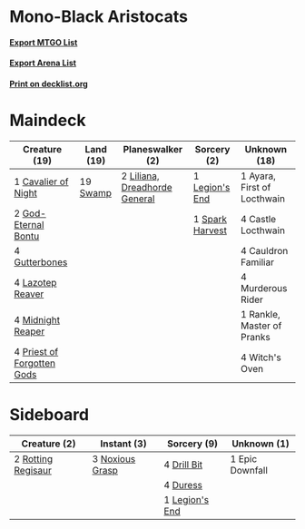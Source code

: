 # Mono-Black Aristocats

#### [Export MTGO List](../collection/Mono-Black%20Aristocats/Mono-Black%20Aristocats.txt)
#### [Export Arena List](../collection/Mono-Black%20Aristocats/Mono-Black%20Aristocats_arena.txt)
#### [Print on decklist.org](http://decklist.org/?deckmain=1%09Ayara,%20First%20of%20Locthwain%0A4%09Castle%20Locthwain%0A4%09Cauldron%20Familiar%0A1%09Cavalier%20of%20Night%0A2%09God-Eternal%20Bontu%0A4%09Gutterbones%0A4%09Lazotep%20Reaver%0A1%09Legion's%20End%0A2%09Liliana,%20Dreadhorde%20General%0A4%09Midnight%20Reaper%0A4%09Murderous%20Rider%0A4%09Priest%20of%20Forgotten%20Gods%0A1%09Rankle,%20Master%20of%20Pranks%0A1%09Spark%20Harvest%0A19%09Swamp%0A4%09Witch's%20Oven&deckside=4%09Drill%20Bit%0A4%09Duress%0A1%09Epic%20Downfall%0A1%09Legion's%20End%0A3%09Noxious%20Grasp%0A2%09Rotting%20Regisaur)
# Maindeck

|                                            Creature (19)                                            |                                     Land (19)                                     |                                            Planeswalker (2)                                            |                                       Sorcery (2)                                        |       Unknown (18)        |
|-----------------------------------------------------------------------------------------------------|-----------------------------------------------------------------------------------|--------------------------------------------------------------------------------------------------------|------------------------------------------------------------------------------------------|---------------------------|
|1 [Cavalier of Night](http://gatherer.wizards.com/Pages/Card/Details.aspx?multiverseid=466848)       |19 [Swamp](http://gatherer.wizards.com/Pages/Card/Details.aspx?multiverseid=439858)|2 [Liliana, Dreadhorde General](http://gatherer.wizards.com/Pages/Card/Details.aspx?multiverseid=461024)|1 [Legion's End](http://gatherer.wizards.com/Pages/Card/Details.aspx?multiverseid=466860) |1 Ayara, First of Locthwain|
|2 [God-Eternal Bontu](http://gatherer.wizards.com/Pages/Card/Details.aspx?multiverseid=461019)       |                                                                                   |                                                                                                        |1 [Spark Harvest](http://gatherer.wizards.com/Pages/Card/Details.aspx?multiverseid=461032)|4 Castle Locthwain         |
|4 [Gutterbones](http://gatherer.wizards.com/Pages/Card/Details.aspx?multiverseid=457220)             |                                                                                   |                                                                                                        |                                                                                          |4 Cauldron Familiar        |
|4 [Lazotep Reaver](http://gatherer.wizards.com/Pages/Card/Details.aspx?multiverseid=461023)          |                                                                                   |                                                                                                        |                                                                                          |4 Murderous Rider          |
|4 [Midnight Reaper](http://gatherer.wizards.com/Pages/Card/Details.aspx?multiverseid=452827)         |                                                                                   |                                                                                                        |                                                                                          |1 Rankle, Master of Pranks |
|4 [Priest of Forgotten Gods](http://gatherer.wizards.com/Pages/Card/Details.aspx?multiverseid=457227)|                                                                                   |                                                                                                        |                                                                                          |4 Witch's Oven             |


# Sideboard

|                                        Creature (2)                                         |                                       Instant (3)                                        |                                       Sorcery (9)                                       |  Unknown (1)  |
|---------------------------------------------------------------------------------------------|------------------------------------------------------------------------------------------|-----------------------------------------------------------------------------------------|---------------|
|2 [Rotting Regisaur](http://gatherer.wizards.com/Pages/Card/Details.aspx?multiverseid=466865)|3 [Noxious Grasp](http://gatherer.wizards.com/Pages/Card/Details.aspx?multiverseid=466864)|4 [Drill Bit](http://gatherer.wizards.com/Pages/Card/Details.aspx?multiverseid=457217)   |1 Epic Downfall|
|                                                                                             |                                                                                          |4 [Duress](http://gatherer.wizards.com/Pages/Card/Details.aspx?multiverseid=14557)       |               |
|                                                                                             |                                                                                          |1 [Legion's End](http://gatherer.wizards.com/Pages/Card/Details.aspx?multiverseid=466860)|               |

